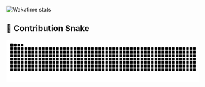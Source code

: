 ![Wakatime stats](https://github-readme-stats.vercel.app/api/wakatime?username=apheksha)

## 🐍 Contribution Snake

<picture>
  <source media="(prefers-color-scheme: dark)" srcset="https://raw.githubusercontent.com/apheksha/apheksha/output/github-contribution-grid-snake-dark.svg" />
  <source media="(prefers-color-scheme: light)" srcset="https://raw.githubusercontent.com/apheksha/apheksha/output/github-contribution-grid-snake.svg" />
  <img alt="github contribution grid snake animation" src="https://raw.githubusercontent.com/apheksha/apheksha/output/github-contribution-grid-snake.svg" />
</picture>


<!--
**apheksha/Apheksha** is a ✨ _special_ ✨ repository because its `README.md` (this file) appears on your GitHub profile.

Here are some ideas to get you started:

- 🔭 I’m currently working on ...
- 🌱 I’m currently learning ...
- 👯 I’m looking to collaborate on ...
- 🤔 I’m looking for help with ...
- 💬 Ask me about ...
- 📫 How to reach me: ...
- 😄 Pronouns: ...
- ⚡ Fun fact: ...
-->
